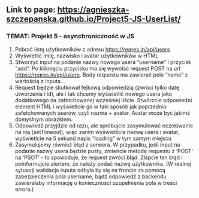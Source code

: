 ## Link to page: https://agnieszka-szczepanska.github.io/Project5-JS-UserList/


### TEMAT: Projekt 5 - asynchroniczność w JS

1. Pobrać listę użytkowników z adresu https://reqres.in/api/users
2. Wyświetlić imię, nazwisko i avatar użytkowników w HTML
3. Stworzyć input na podanie nazwy nowego usera “username” i przycisk “add”. Po kliknięciu przycisku ma się wywołać request POST na url https://reqres.in/api/users. Body requestu ma zawierać pole “name” z wartością z inputa.
4. Request będzie skutkował fejkową odpowiedzią (zwróci tylko datę utworzenia i id), ale i tak chcemy wyświetlić nowego usera jako dodatkowego na zafetchowanej wcześniej liście. Stwórzcie odpowiedni element HTML i wyświetlcie go w taki sposób jak poprzednio zafetchowanych userów, czyli nazwa + avatar. Avatar może być jakimś domyślnym obrazkiem.
5. Odpowiedź przyjdzie od razu, ale spróbujcie zasymulować oczekiwanie na nią (setTimeout), więc zanim wyświetlicie nazwę usera i avatar, wyświetlcie na 5 sekund napis “loading” w tym samym miejscu
6. Zasymulujemy również błąd z serwera. W przypadku, jeśli input na podanie nazwy usera będzie pusty, zmieńcie metodę requestu z ‘POST’ na ‘PSOT’ - to spowoduje, że request zwróci błąd. Złapcie ten błąd i poinformujcie alertem, że należy podać nazwę użytkownika. (W realnej sytuacji walidacja inputa odbyła by się na froncie za pomocą zabezpieczenia pola username, bądź odpowiedź z backendu zawierałaby informację o konieczności uzupełnienia pola w treści errora.)
